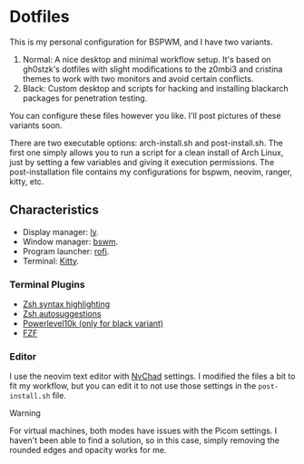 # Dotfiles

This is my personal configuration for BSPWM, and I have two variants.

1. Normal: A nice desktop and minimal workflow setup. It's based on gh0stzk's dotfiles with slight modifications to the z0mbi3 and cristina themes to work with two monitors and avoid certain conflicts.
2. Black: Custom desktop and scripts for hacking and installing blackarch packages for penetration testing.

You can configure these files however you like. I'll post pictures of these variants soon.

There are two executable options: arch-install.sh and post-install.sh. The first one simply allows you to run a script for a clean install of Arch Linux, just by setting a few variables and giving it execution permissions. The post-installation file contains my configurations for bspwm, neovim, ranger, kitty, etc.

## Characteristics

- Display manager: [ly](https://github.com/fairyglade/ly).
- Window manager: [bswm](https://github.com/baskerville/bspwm).
- Program launcher: [rofi](https://github.com/adi1090x/rofi).
- Terminal: [Kitty](https://github.com/kovidgoyal/kitty).

### Terminal Plugins

- [Zsh syntax highlighting](https://github.com/zsh-users/zsh-syntax-highlighting)
- [Zsh autosuggestions](https://github.com/zsh-users/zsh-autosuggestions)
- [Powerlevel10k (only for black variant)](https://github.com/romkatv/powerlevel10k)
- [FZF](https://github.com/junegunn/fzf)

### Editor

I use the neovim text editor with [NvChad](https://nvchad.com/) settings. I modified the files a bit to fit my workflow, but you can edit it to not use those settings in the `post-install.sh` file.

> [!Warning]
> For virtual machines, both modes have issues with the Picom settings. I haven't been able to find a solution, so in this case, simply removing the rounded edges and opacity works for me.
